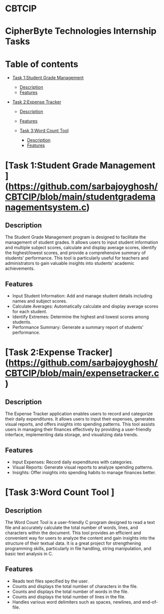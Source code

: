 # CBTCIP
CipherByte Technologies Internship Tasks
===========================================
Table of contents
=================
<!--ts-->

* [Task 1:Student Grade Management ](#task-1-student-grade-management)
    * [Description](#description)
    * [Features](#features)
    


* [Task 2:Expense Tracker](#task-2-expense-tracker)
    * [Description](#description)
    * [Features](#features)

  * [Task 3:Word Count Tool ](#task-3-word-count-tool)
    * [Description](#description)
    * [Features](#features)

<!--te-->

[Task 1:Student Grade Management ]
(https://github.com/sarbajoyghosh/CBTCIP/blob/main/studentgrademanagementsystem.c)
================================

Description
-----------
The Student Grade Management program is designed to facilitate the management of student grades. It allows users to input student information and multiple subject scores, calculate and display average scores, identify the highest/lowest scores, and provide a comprehensive summary of students' performance. This tool is particularly useful for teachers and administrators to gain valuable insights into students' academic achievements.


Features
---------
* Input Student Information: Add and manage student details including names and subject scores.
* Calculate Averages: Automatically calculate and display average scores for each student.
* Identify Extremes: Determine the highest and lowest scores among students.
* Performance Summary: Generate a summary report of students' performance.


[Task 2:Expense Tracker]
(https://github.com/sarbajoyghosh/CBTCIP/blob/main/expensetracker.c)
========================


Description
------------
The Expense Tracker application enables users to record and categorize their daily expenditures. It allows users to input their expenses, generates visual reports, and offers insights into spending patterns. This tool assists users in managing their finances effectively by providing a user-friendly interface, implementing data storage, and visualizing data trends.

Features
----------
* Input Expenses: Record daily expenditures with categories.
* Visual Reports: Generate visual reports to analyze spending patterns.
* Insights: Offer insights into spending habits to manage finances better.


[Task 3:Word Count Tool ]
=========================

Description
------------
The Word Count Tool is a user-friendly C program designed to read a text file and accurately calculate the total number of words, lines, and characters within the document. This tool provides an efficient and convenient way for users to analyze the content and gain insights into the structure of their textual data. It is a great project for strengthening programming skills, particularly in file handling, string manipulation, and basic text analysis in C.

Features
---------
* Reads text files specified by the user.
* Counts and displays the total number of characters in the file.
* Counts and displays the total number of words in the file.
* Counts and displays the total number of lines in the file.
* Handles various word delimiters such as spaces, newlines, and end-of-file.
